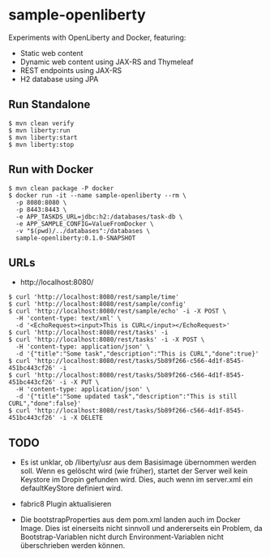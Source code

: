 # sample-openliberty

Experiments with OpenLiberty and Docker, featuring:

- Static web content
- Dynamic web content using JAX-RS and Thymeleaf
- REST endpoints using JAX-RS 
- H2 database using JPA 

## Run Standalone

~~~
$ mvn clean verify
$ mvn liberty:run
$ mvn liberty:start
$ mvn liberty:stop
~~~

## Run with Docker

~~~
$ mvn clean package -P docker
$ docker run -it --name sample-openliberty --rm \
  -p 8080:8080 \
  -p 8443:8443 \
  -e APP_TASKDS_URL=jdbc:h2:/databases/task-db \
  -e APP_SAMPLE_CONFIG=ValueFromDocker \
  -v "$(pwd)/../databases":/databases \
  sample-openliberty:0.1.0-SNAPSHOT
~~~

## URLs

- http://localhost:8080/

~~~
$ curl 'http://localhost:8080/rest/sample/time'
$ curl 'http://localhost:8080/rest/sample/config'
$ curl 'http://localhost:8080/rest/sample/echo' -i -X POST \
  -H 'content-type: text/xml' \
  -d '<EchoRequest><input>This is CURL</input></EchoRequest>'
$ curl 'http://localhost:8080/rest/tasks' -i
$ curl 'http://localhost:8080/rest/tasks' -i -X POST \
  -H 'content-type: application/json' \
  -d '{"title":"Some task","description":"This is CURL","done":true}'
$ curl 'http://localhost:8080/rest/tasks/5b89f266-c566-4d1f-8545-451bc443cf26' -i
$ curl 'http://localhost:8080/rest/tasks/5b89f266-c566-4d1f-8545-451bc443cf26' -i -X PUT \
  -H 'content-type: application/json' \
  -d '{"title":"Some updated task","description":"This is still CURL","done":false}'
$ curl 'http://localhost:8080/rest/tasks/5b89f266-c566-4d1f-8545-451bc443cf26' -i -X DELETE
~~~

## TODO

- Es ist unklar, ob /liberty/usr aus dem Basisimage übernommen werden soll.
  Wenn es gelöscht wird (wie früher), startet der Server weil kein Keystore im Dropin gefunden wird.
  Dies, auch wenn im server.xml ein defaultKeyStore definiert wird.

- fabric8 Plugin aktualisieren

- Die bootstrapProperties aus dem pom.xml landen auch im Docker Image.
  Dies ist einerseits nicht sinnvoll und andererseits ein Problem, 
  da Bootstrap-Variablen nicht durch Environment-Variablen nicht überschrieben werden können.
